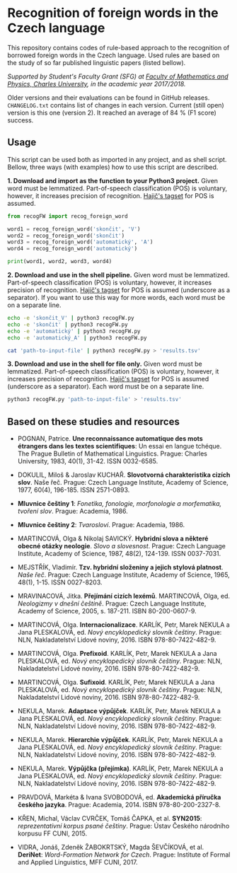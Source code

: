 # Recognition of foreign words in the Czech language
This repository contains codes of rule-based approach to the recognition of borrowed foreign words in the Czech language. Used rules are based on the study of so far published linguistic papers (listed bellow).

*Supported by Student's Faculty Grant (SFG) at [Faculty of Mathematics and Physics, Charles University](https://www.mff.cuni.cz/), in the academic year 2017/2018.*

Older versions and their evaluations can be found in GitHub releases. `CHANGELOG.txt` contains list of changes in each version. Current (still open) version is this one (version 2). It reached an average of 84 % (F1 score) success.

## Usage
This script can be used both as imported in any project, and as shell script. Bellow, three ways (with examples) how to use this script are described.

**1. Download and import as the function to your Python3 project.**
Given word must be lemmatized. Part-of-speech classification (POS) is voluntary, however, it increases precision of recognition. [Hajič's tagset](https://ufal.mff.cuni.cz/pdt/Morphology_and_Tagging/Doc/hmptagqr.html#POS) for POS is assumed.
```python
from recogFW import recog_foreign_word

word1 = recog_foreign_word('skončit', 'V')
word2 = recog_foreign_word('skončit')
word3 = recog_foreign_word('automatický', 'A')
word4 = recog_foreign_word('automatický')

print(word1, word2, word3, word4)
```

**2. Download and use in the shell pipeline.**
Given word must be lemmatized. Part-of-speech classification (POS) is voluntary, however, it increases precision of recognition. [Hajič's tagset](https://ufal.mff.cuni.cz/pdt/Morphology_and_Tagging/Doc/hmptagqr.html#POS) for POS is assumed (underscore as a separator). If you want to use this way for more words, each word must be on a separate line.
```bash
echo -e 'skončit_V' | python3 recogFW.py
echo -e 'skončit' | python3 recogFW.py
echo -e 'automatický' | python3 recogFW.py
echo -e 'automatický_A' | python3 recogFW.py
```
```bash
cat 'path-to-input-file' | python3 recogFW.py > 'results.tsv'
```

**3. Download and use in the shell for file only.**
Given word must be lemmatized. Part-of-speech classification (POS) is voluntary, however, it increases precision of recognition. [Hajič's tagset](https://ufal.mff.cuni.cz/pdt/Morphology_and_Tagging/Doc/hmptagqr.html#POS) for POS is assumed (underscore as a separator). Each word must be on a separate line.
```bash
python3 recogFW.py 'path-to-input-file' > 'results.tsv'
```

## Based on these studies and resources
- POGNAN, Patrice. **Une reconnaissance automatique des mots étrangers dans les textes scientifiques**: Un essai en langue tchéque. The Prague Bulletin of Mathematical Linguistics. Prague: Charles University, 1983, 40(1), 31-42. ISSN 0032-6585.
- DOKULIL, Miloš & Jaroslav KUCHAŘ. **Slovotvorná charakteristika cizích slov**. Naše řeč. Prague: Czech Language Institute, Academy of Science, 1977, 60(4), 196-185. ISSN 2571-0893.

- **Mluvnice češtiny 1**: *Fonetika, fonologie, morfonologie a morfematika, tvoření slov*. Prague: Academia, 1986.
- **Mluvnice češtiny 2**: *Tvarosloví*. Prague: Academia, 1986.
- MARTINCOVÁ, Olga & Nikolaj SAVICKÝ. **Hybridní slova a některé obecné otázky neologie**.  *Slovo a slovesnost*. Prague: Czech Language Institute, Academy of Science, 1987,  48(2), 124-139. ISSN 0037-7031.
- MEJSTŘÍK, Vladimír. **Tzv. hybridní složeniny a jejich stylová platnost**.  *Naše řeč*. Prague: Czech Language Institute, Academy of Science, 1965,  48(1), 1-15. ISSN 0027-8203.
- MRAVINACOVÁ, Jitka. **Přejímání cizích lexémů**. MARTINCOVÁ, Olga, ed.  *Neologizmy v dnešní češtině*. Prague: Czech Language Institute, Academy of Science, 2005, s. 187-211. ISBN 80-200-0607-9.
- MARTINCOVÁ, Olga. **Internacionalizace**. KARLÍK, Petr, Marek NEKULA a Jana PLESKALOVÁ, ed. *Nový encyklopedický slovník češtiny*. Prague: NLN, Nakladatelství Lidové noviny, 2016. ISBN 978-80-7422-482-9.
- MARTINCOVÁ, Olga. **Prefixoid**. KARLÍK, Petr, Marek NEKULA a Jana PLESKALOVÁ, ed.  *Nový encyklopedický slovník češtiny*. Prague: NLN, Nakladatelství Lidové noviny, 2016. ISBN 978-80-7422-482-9.
- MARTINCOVÁ, Olga. **Sufixoid**. KARLÍK, Petr, Marek NEKULA a Jana PLESKALOVÁ, ed.  *Nový encyklopedický slovník češtiny*. Prague: NLN, Nakladatelství Lidové noviny, 2016. ISBN 978-80-7422-482-9.
- NEKULA, Marek. **Adaptace výpůjček**. KARLÍK, Petr, Marek NEKULA a Jana PLESKALOVÁ, ed.  *Nový encyklopedický slovník češtiny*. Prague: NLN, Nakladatelství Lidové noviny, 2016. ISBN 978-80-7422-482-9.
- NEKULA, Marek. **Hierarchie výpůjček**. KARLÍK, Petr, Marek NEKULA a Jana PLESKALOVÁ, ed.  *Nový encyklopedický slovník češtiny*. Prague: NLN, Nakladatelství Lidové noviny, 2016. ISBN 978-80-7422-482-9.
- NEKULA, Marek. **Výpůjčka (přejímka)**. KARLÍK, Petr, Marek NEKULA a Jana PLESKALOVÁ, ed.  *Nový encyklopedický slovník češtiny*. Prague: NLN, Nakladatelství Lidové noviny, 2016. ISBN 978-80-7422-482-9.
- PRAVDOVÁ, Markéta & Ivana SVOBODOVÁ, ed.  **Akademická příručka českého jazyka**. Prague: Academia, 2014. ISBN 978-80-200-2327-8.

- KŘEN, Michal, Václav CVRČEK, Tomáš ČAPKA, et al.  **SYN2015**: *reprezentativní korpus psané češtiny*. Prague: Ústav Českého národního korpusu FF CUNI, 2015.
- VIDRA, Jonáš, Zdeněk ŽABOKRTSKÝ, Magda ŠEVČÍKOVÁ, et al.  **DeriNet**: *Word-Formation Network for Czech*. Prague: Institute of Formal and Applied Linguistics, MFF CUNI, 2017.
